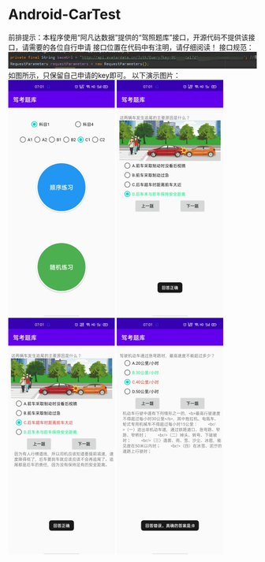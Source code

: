 # Android-CarTest
前排提示：本程序使用“阿凡达数据”提供的“驾照题库”接口，开源代码不提供该接口，请需要的各位自行申请
接口位置在代码中有注明，请仔细阅读！
接口规范：![](https://github.com/Lzzzzz1213/Android-CarTest/blob/master/%E6%8E%A5%E5%8F%A3%E8%A7%84%E8%8C%83.png)
如图所示，只保留自己申请的key即可。
以下演示图片：
![](https://github.com/Lzzzzz1213/Android-CarTest/blob/master/%E9%A6%96%E7%95%8C%E9%9D%A2.jpg)
![](https://github.com/Lzzzzz1213/Android-CarTest/blob/master/%E6%B5%8B%E8%AF%95%E5%9B%BE%E7%89%871.jpg)
![](https://github.com/Lzzzzz1213/Android-CarTest/blob/master/%E6%B5%8B%E8%AF%95%E5%9B%BE%E7%89%872.jpg)
![](https://github.com/Lzzzzz1213/Android-CarTest/blob/master/%E6%B5%8B%E8%AF%95%E5%9B%BE%E7%89%873.jpg)
